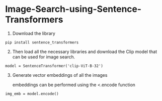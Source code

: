 # Image-Search-using-Sentence-Transformers

1) Download the library
```
pip install sentence_transformers
```

2) Then load all the necessary libraries and download the Clip model that can be used for image search.

```
model = SentenceTransformer('clip-ViT-B-32')
```

3) Generate vector embeddings of all the images

    embeddings can be performed using the <.encode function

```
img_emb = model.encode()
```

